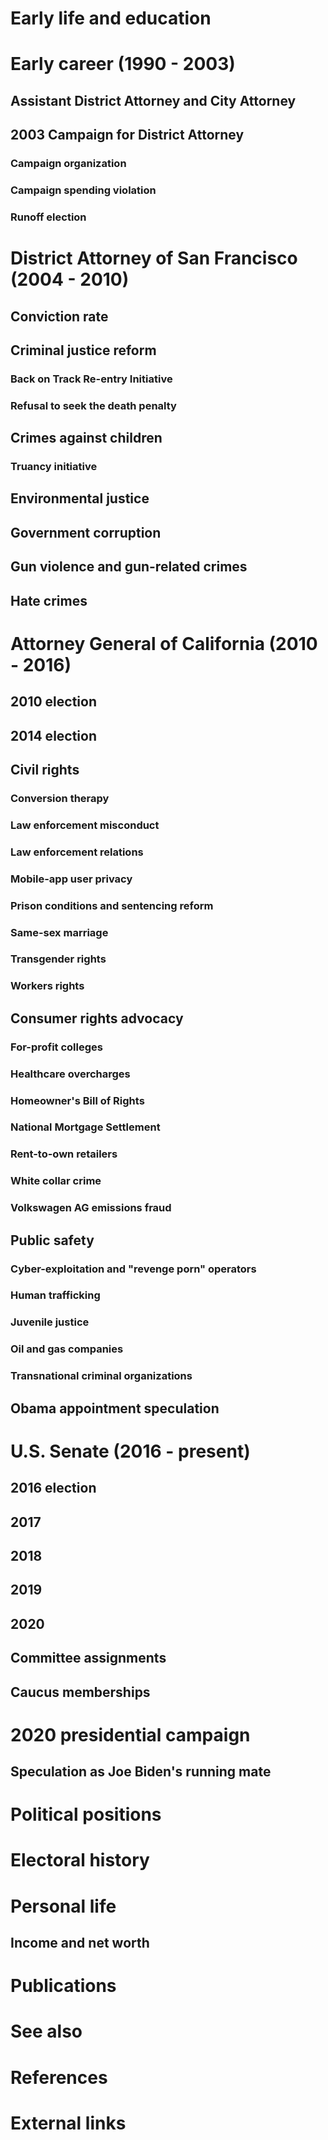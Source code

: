 # 
# Early life and education
# Early career (1990 - 2003)
## Assistant District Attorney and City Attorney
## 2003 Campaign for District Attorney
### Campaign organization
### Campaign spending violation
### Runoff election
# District Attorney of San Francisco (2004 - 2010)
## Conviction rate
## Criminal justice reform
### Back on Track Re-entry Initiative
### Refusal to seek the death penalty
## Crimes against children
### Truancy initiative
## Environmental justice
## Government corruption
## Gun violence and gun-related crimes
## Hate crimes
# Attorney General of California (2010 - 2016)
## 2010 election
## 2014 election
## Civil rights
### Conversion therapy
### Law enforcement misconduct
### Law enforcement relations
### Mobile-app user privacy
### Prison conditions and sentencing reform
### Same-sex marriage
### Transgender rights
### Workers rights
## Consumer rights advocacy
### For-profit colleges
### Healthcare overcharges
### Homeowner's Bill of Rights
### National Mortgage Settlement
### Rent-to-own retailers
### White collar crime
### Volkswagen AG emissions fraud
## Public safety
### Cyber-exploitation and "revenge porn" operators
### Human trafficking
### Juvenile justice
### Oil and gas companies
### Transnational criminal organizations
## Obama appointment speculation
# U.S. Senate (2016 - present)
## 2016 election
## 2017
## 2018
## 2019
## 2020
## Committee assignments
## Caucus memberships
# 2020 presidential campaign
## Speculation as Joe Biden's running mate
# Political positions
# Electoral history
# Personal life
## Income and net worth
# Publications
# See also
# References
# External links